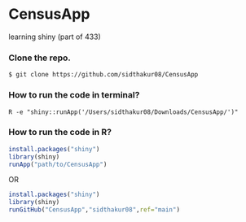 # CensusApp
learning shiny (part of 433)

### Clone the repo.
```
$ git clone https://github.com/sidthakur08/CensusApp
```

### How to run the code in terminal?
```
R -e "shiny::runApp('/Users/sidthakur08/Downloads/CensusApp/')"
```

### How to run the code in R?
``` r
install.packages("shiny")
library(shiny)
runApp("path/to/CensusApp")
```

OR

```r
install.packages("shiny")
library(shiny)
runGitHub("CensusApp","sidthakur08",ref="main")
```
